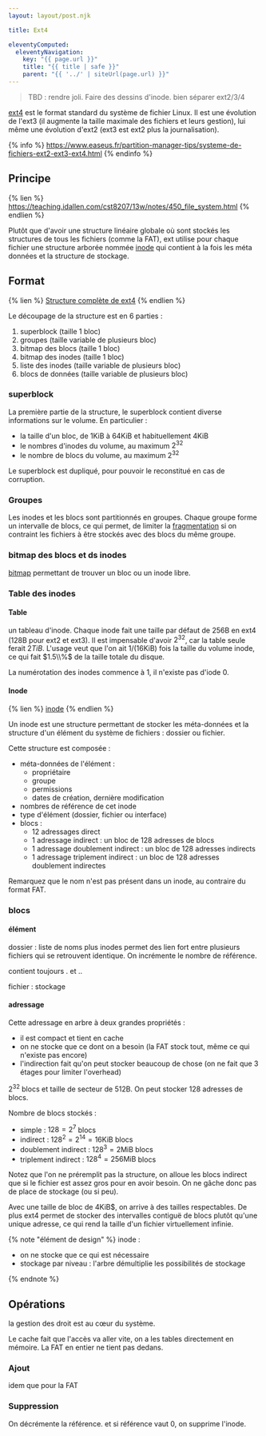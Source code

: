 ```yaml
---
layout: layout/post.njk

title: Ext4

eleventyComputed:
  eleventyNavigation:
    key: "{{ page.url }}"
    title: "{{ title | safe }}"
    parent: "{{ '../' | siteUrl(page.url) }}"
---
```


> TBD : rendre joli. Faire des dessins d'inode.
> bien séparer ext2/3/4

[ext4](https://fr.wikipedia.org/wiki/Ext4) est le format standard du système de fichier Linux. Il est une évolution de l'ext3 (il augmente la taille maximale des fichiers et leurs gestion), lui même une évolution d'ext2 (ext3 est ext2 plus la journalisation).

{% info %}
<https://www.easeus.fr/partition-manager-tips/systeme-de-fichiers-ext2-ext3-ext4.html>
{% endinfo %}

## Principe

{% lien %}
<https://teaching.idallen.com/cst8207/13w/notes/450_file_system.html>
{% endlien %}

Plutôt que d'avoir une structure linéaire globale où sont stockés les structures de tous les fichiers (comme la FAT), ext utilise pour chaque fichier une structure arborée nommée [inode](https://fr.wikipedia.org/wiki/N%C5%93ud_d'index) qui contient à la fois les méta données et la structure de stockage.

## Format

{% lien %}
[Structure complète de ext4]((https://ext4.wiki.kernel.org/index.php/Ext4_Disk_Layout))
{% endlien %}

Le découpage de la structure est en 6 parties :

1. superblock (taille 1 bloc)
2. groupes (taille variable de plusieurs bloc)
3. bitmap des blocs (taille 1 bloc)
4. bitmap des inodes (taille 1 bloc)
5. liste des inodes (taille variable de plusieurs bloc)
6. blocs de données (taille variable de plusieurs bloc)

### superblock

La première partie de la structure, le superblock contient diverse informations sur le volume. En particulier :

- la taille d'un bloc, de 1KiB à 64KiB et habituellement 4KiB
- le nombres d'inodes du volume, au maximum $2^{32}$
- le nombre de blocs du volume, au maximum $2^{32}$

Le superblock est dupliqué, pour pouvoir le reconstitué en cas de corruption.

### Groupes

Les inodes et les blocs sont partitionnés en groupes. Chaque groupe forme un intervalle de blocs, ce qui permet, de limiter la [fragmentation](https://en.wikipedia.org/wiki/File_system_fragmentation) si on contraint les fichiers à être stockés avec des blocs du même groupe.

### bitmap des blocs et ds inodes

[bitmap](https://en.wikipedia.org/wiki/Bitmap) permettant de trouver un bloc ou un inode libre.

### Table des inodes

#### Table

un tableau d'inode.  Chaque inode fait une taille par défaut de 256B en ext4 (128B pour ext2 et ext3). Il est impensable d'avoir $2^{32}$, car la table seule ferait $2TiB$. L'usage veut que l'on ait 1/(16KiB) fois la taille du volume inode, ce qui fait $1.5\\%$ de la taille totale du disque.

La numérotation des inodes commence à 1, il n'existe pas d'iode 0.

#### Inode

{% lien %}
[inode](https://en.wikipedia.org/wiki/Ext2#Inodes)
{% endlien %}

Un inode est une structure permettant de stocker les méta-données et la structure d'un élément du système de fichiers : dossier ou fichier.

Cette structure est composée :

- méta-données de l'élément :
  - propriétaire
  - groupe
  - permissions
  - dates de création, dernière modification
- nombres de référence de cet inode
- type d'élément (dossier, fichier ou interface)
- blocs :
  - 12 adressages direct
  - 1 adressage indirect : un bloc de 128 adresses de blocs
  - 1 adressage doublement indirect : un bloc de 128 adresses indirects
  - 1 adressage triplement indirect : un bloc de 128 adresses doublement indirectes

Remarquez que le nom n'est pas présent dans un inode, au contraire du format FAT.

### blocs

#### élément

dossier : liste de noms plus inodes
permet des lien fort entre plusieurs fichiers qui se retrouvent identique. On incrémente le nombre de référence.

contient toujours . et ..

fichier : stockage

#### adressage

Cette adressage en arbre à deux grandes propriétés :

- il est compact et tient en cache
- on ne stocke que ce dont on a besoin (la FAT stock tout, même ce qui n'existe pas encore)
- l'indirection fait qu'on peut stocker beaucoup de chose (on ne fait que 3 étages pour limiter l'overhead)

$2^{32}$ blocs et taille de secteur de 512B. On peut stocker 128 adresses de blocs.

Nombre de blocs stockés :

- simple : $128 = 2^7$ blocs
- indirect : $128^2 = 2^{14} = 16 \text{KiB}$ blocs
- doublement indirect : $128^3 = 2 \text{MiB}$ blocs
- triplement indirect : $128^4 = 256 \text{MiB}$ blocs

Notez que l'on ne préremplit pas la structure, on alloue les blocs indirect que si le fichier est assez gros pour en avoir besoin. On ne gâche donc pas de place de stockage (ou si peu).

Avec une taille de bloc de 4KiB$, on arrive à des tailles respectables. De plus ext4 permet de stocker des intervalles contiguë de blocs plutôt qu'une unique  adresse, ce qui rend la taille d'un fichier virtuellement infinie.

{% note "élément de design" %}
inode :

- on ne stocke que ce qui est nécessaire
- stockage par niveau : l'arbre démultiplie les possibilités de stockage

{% endnote %}

## <span id="ext-opérations"></span>Opérations

la gestion des droit est au cœur du système.

Le cache fait que l'accès va aller vite, on a les tables directement en mémoire. La FAT en entier ne tient pas dedans.

### <span id="ext-opérations-ajout">Ajout

idem que pour la FAT

### <span id="ext-opérations-suppression">Suppression

On décrémente la référence. et si référence vaut 0, on supprime l'inode.
